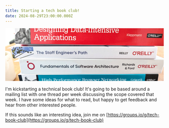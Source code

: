 ```yaml
---
title: Starting a tech book club!
date: 2024-08-29T23:00:00.000Z
---
```


![A stack of software engineering books](/images/blog/book_club_cover.jpg)

I'm kickstarting a technical book club! It's going to be based around a mailing list with one thread per week discussing the scope covered that week. I have some ideas for what to read, but happy to get feedback and hear from other interested people.

If this sounds like an interesting idea, join me on [https://groups.io/g/tech-book-club](https://groups.io/g/tech-book-club)
